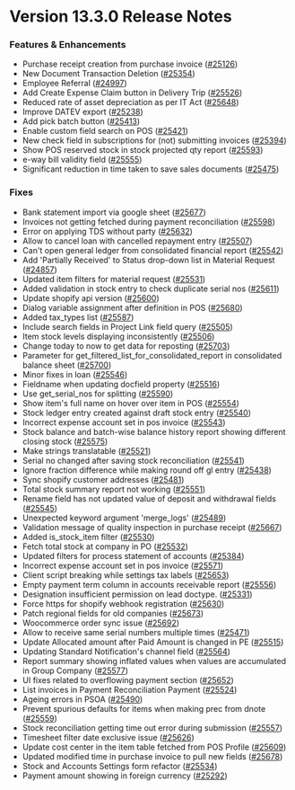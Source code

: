 # Version 13.3.0 Release Notes

### Features & Enhancements

- Purchase receipt creation from purchase invoice ([#25126](https://github.com/netmanthan/tallyzen/pull/25126))
- New Document Transaction Deletion ([#25354](https://github.com/netmanthan/tallyzen/pull/25354))
- Employee Referral ([#24997](https://github.com/netmanthan/tallyzen/pull/24997))
- Add Create Expense Claim button in Delivery Trip ([#25526](https://github.com/netmanthan/tallyzen/pull/25526))
- Reduced rate of asset depreciation as per IT Act ([#25648](https://github.com/netmanthan/tallyzen/pull/25648))
- Improve DATEV export ([#25238](https://github.com/netmanthan/tallyzen/pull/25238))
- Add pick batch button ([#25413](https://github.com/netmanthan/tallyzen/pull/25413))
- Enable custom field search on POS ([#25421](https://github.com/netmanthan/tallyzen/pull/25421))
- New check field in subscriptions for (not) submitting invoices ([#25394](https://github.com/netmanthan/tallyzen/pull/25394))
- Show POS reserved stock in stock projected qty report ([#25593](https://github.com/netmanthan/tallyzen/pull/25593))
- e-way bill validity field ([#25555](https://github.com/netmanthan/tallyzen/pull/25555))
- Significant reduction in time taken to save sales documents ([#25475](https://github.com/netmanthan/tallyzen/pull/25475))

### Fixes

- Bank statement import via google sheet ([#25677](https://github.com/netmanthan/tallyzen/pull/25677))
- Invoices not getting fetched during payment reconciliation ([#25598](https://github.com/netmanthan/tallyzen/pull/25598))
- Error on applying TDS without party ([#25632](https://github.com/netmanthan/tallyzen/pull/25632))
- Allow to cancel loan with cancelled repayment entry ([#25507](https://github.com/netmanthan/tallyzen/pull/25507))
- Can't open general ledger from consolidated financial report ([#25542](https://github.com/netmanthan/tallyzen/pull/25542))
- Add 'Partially Received' to Status drop-down list in Material Request ([#24857](https://github.com/netmanthan/tallyzen/pull/24857))
- Updated item filters for material request ([#25531](https://github.com/netmanthan/tallyzen/pull/25531))
- Added validation in stock entry to check duplicate serial nos ([#25611](https://github.com/netmanthan/tallyzen/pull/25611))
- Update shopify api version ([#25600](https://github.com/netmanthan/tallyzen/pull/25600))
- Dialog variable assignment after definition in POS ([#25680](https://github.com/netmanthan/tallyzen/pull/25680))
- Added tax_types list ([#25587](https://github.com/netmanthan/tallyzen/pull/25587))
- Include search fields in Project Link field query ([#25505](https://github.com/netmanthan/tallyzen/pull/25505))
- Item stock levels displaying inconsistently ([#25506](https://github.com/netmanthan/tallyzen/pull/25506))
- Change today to now to get data for reposting ([#25703](https://github.com/netmanthan/tallyzen/pull/25703))
- Parameter for get_filtered_list_for_consolidated_report in consolidated balance sheet ([#25700](https://github.com/netmanthan/tallyzen/pull/25700))
- Minor fixes in loan ([#25546](https://github.com/netmanthan/tallyzen/pull/25546))
- Fieldname when updating docfield property ([#25516](https://github.com/netmanthan/tallyzen/pull/25516))
- Use get_serial_nos for splitting ([#25590](https://github.com/netmanthan/tallyzen/pull/25590))
- Show item's full name on hover over item in POS ([#25554](https://github.com/netmanthan/tallyzen/pull/25554))
- Stock ledger entry created against draft stock entry ([#25540](https://github.com/netmanthan/tallyzen/pull/25540))
- Incorrect expense account set in pos invoice ([#25543](https://github.com/netmanthan/tallyzen/pull/25543))
- Stock balance and batch-wise balance history report showing different closing stock ([#25575](https://github.com/netmanthan/tallyzen/pull/25575))
- Make strings translatable ([#25521](https://github.com/netmanthan/tallyzen/pull/25521))
- Serial no changed after saving stock reconciliation ([#25541](https://github.com/netmanthan/tallyzen/pull/25541))
- Ignore fraction difference while making round off gl entry ([#25438](https://github.com/netmanthan/tallyzen/pull/25438))
- Sync shopify customer addresses ([#25481](https://github.com/netmanthan/tallyzen/pull/25481))
- Total stock summary report not working ([#25551](https://github.com/netmanthan/tallyzen/pull/25551))
- Rename field has not updated value of deposit and withdrawal fields ([#25545](https://github.com/netmanthan/tallyzen/pull/25545))
- Unexpected keyword argument 'merge_logs' ([#25489](https://github.com/netmanthan/tallyzen/pull/25489))
- Validation message of quality inspection in purchase receipt ([#25667](https://github.com/netmanthan/tallyzen/pull/25667))
- Added is_stock_item filter ([#25530](https://github.com/netmanthan/tallyzen/pull/25530))
- Fetch total stock at company in PO ([#25532](https://github.com/netmanthan/tallyzen/pull/25532))
- Updated filters for process statement of accounts ([#25384](https://github.com/netmanthan/tallyzen/pull/25384))
- Incorrect expense account set in pos invoice ([#25571](https://github.com/netmanthan/tallyzen/pull/25571))
- Client script breaking while settings tax labels ([#25653](https://github.com/netmanthan/tallyzen/pull/25653))
- Empty payment term column in accounts receivable report ([#25556](https://github.com/netmanthan/tallyzen/pull/25556))
- Designation insufficient permission on lead doctype. ([#25331](https://github.com/netmanthan/tallyzen/pull/25331))
- Force https for shopify webhook registration ([#25630](https://github.com/netmanthan/tallyzen/pull/25630))
- Patch regional fields for old companies ([#25673](https://github.com/netmanthan/tallyzen/pull/25673))
- Woocommerce order sync issue ([#25692](https://github.com/netmanthan/tallyzen/pull/25692))
- Allow to receive same serial numbers multiple times ([#25471](https://github.com/netmanthan/tallyzen/pull/25471))
- Update Allocated amount after Paid Amount is changed in PE ([#25515](https://github.com/netmanthan/tallyzen/pull/25515))
- Updating Standard Notification's channel field ([#25564](https://github.com/netmanthan/tallyzen/pull/25564))
- Report summary showing inflated values when values are accumulated in Group Company ([#25577](https://github.com/netmanthan/tallyzen/pull/25577))
- UI fixes related to overflowing payment section ([#25652](https://github.com/netmanthan/tallyzen/pull/25652))
- List invoices in Payment Reconciliation Payment ([#25524](https://github.com/netmanthan/tallyzen/pull/25524))
- Ageing errors in PSOA ([#25490](https://github.com/netmanthan/tallyzen/pull/25490))
- Prevent spurious defaults for items when making prec from dnote ([#25559](https://github.com/netmanthan/tallyzen/pull/25559))
- Stock reconciliation getting time out error during submission ([#25557](https://github.com/netmanthan/tallyzen/pull/25557))
- Timesheet filter date exclusive issue ([#25626](https://github.com/netmanthan/tallyzen/pull/25626))
- Update cost center in the item table fetched from POS Profile ([#25609](https://github.com/netmanthan/tallyzen/pull/25609))
- Updated modified time in purchase invoice to pull new fields ([#25678](https://github.com/netmanthan/tallyzen/pull/25678))
- Stock and Accounts Settings form refactor ([#25534](https://github.com/netmanthan/tallyzen/pull/25534))
- Payment amount showing in foreign currency ([#25292](https://github.com/netmanthan/tallyzen/pull/25292))